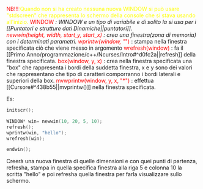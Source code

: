 <font color="red">NB!!!</font><font color="yellow">:Quando non si ha creato nessuna nuova WINDOW si può usare "stdscreen" che rappresenta lo schermo della console che si stava usando all'inizio.</font>
		<font color="red">WINDOW *</font> : WINDOW e un tipo di variabile e di solito la si usa per i [[Puntatori e strutture dati Dinamiche||puntatori]].  
<font color="red">newwin(height, width, start_y, start_x)</font> : crea una finestra(zona di memoria) con i determinati parametri.
<font color="red">wprintw(window, "*")</font> : stampa nella finestra specificata ciò che viene messo in argomento 
<font color="red">wrefresh(window)</font> : fa il [[Primo Anno/programmazione/c++/Ncurses/Intro#^d0fc2a||refresh]] della finestra specificata. 
<font color="red">box(window, y, x)</font> : crea nella finestra specificata una "box" che rappresenta i bordi della suddetta finestra, x e y sono dei valori che rappresentano che tipo di caratteri comporranno i bordi laterali e superiori della box.
<font color="red">mvwprintw(window, y, x, "*")</font> : effettua [[Cursore#^438b55||mvprintw()]] nella finestra specificata. 

Es: 
```c++
initscr();

WINDOW* win= newwin(10, 20, 5, 10);
refresh();
wprintw(win, "hello");
wrefresh(win);

endwin();
```

Creerà una nuova finestra di quelle dimensioni e con quei punti di partenza, refresha, stampa in quella specifica finestra alla riga 5 e colonna 10 la scritta "hello" e poi refresha quella finestra per farla visualizzare sullo schermo.